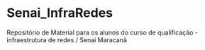 # Senai_InfraRedes
Repositório de Material para os alunos do curso de qualificação - infraestrutura de redes / Senai Maracanã
